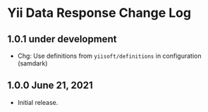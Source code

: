 # Yii Data Response Change Log


## 1.0.1 under development

- Chg: Use definitions from `yiisoft/definitions` in configuration (samdark)

## 1.0.0 June 21, 2021

- Initial release.
